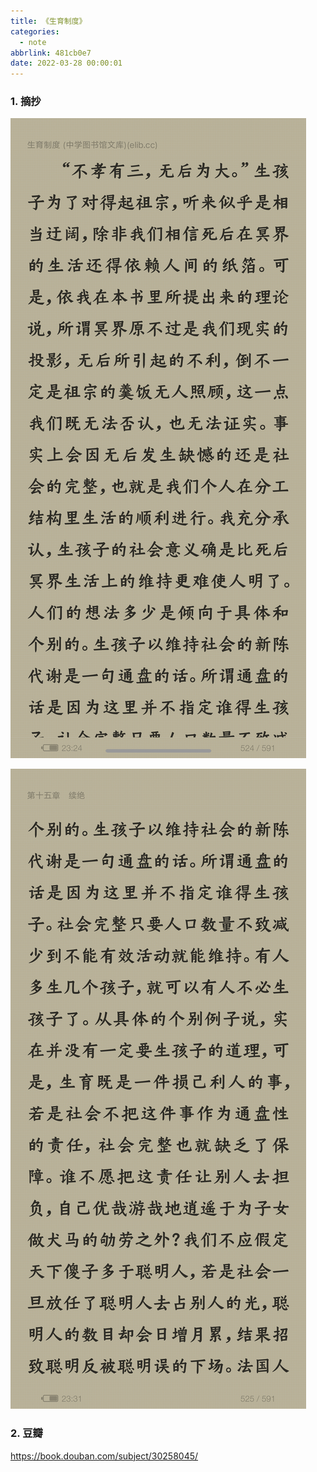 ```yaml
---
title: 《生育制度》
categories:
  - note
abbrlink: 481cb0e7
date: 2022-03-28 00:00:01
---
```


### 1.  摘抄

![1](2022-03-28生育制度/1.png)

![1](2022-03-28生育制度/2.png)

### 2. 豆瓣

https://book.douban.com/subject/30258045/